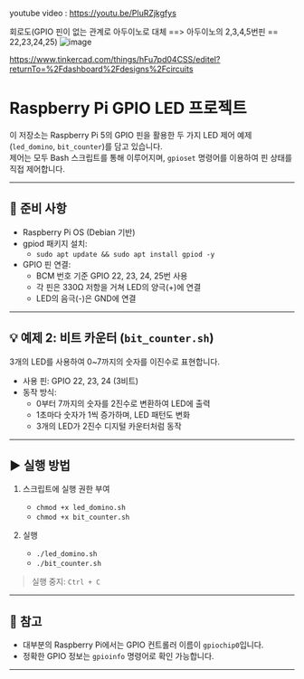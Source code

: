 youtube video :  https://youtu.be/PluRZjkgfys





회로도(GPIO 핀이 없는 관계로 아두이노로 대체 ==> 아두이노의 2,3,4,5번핀 == 22,23,24,25)
![image](https://github.com/user-attachments/assets/e9d092cf-80d8-4587-a01d-31360c34d2fa)

https://www.tinkercad.com/things/hFu7pd04CSS/editel?returnTo=%2Fdashboard%2Fdesigns%2Fcircuits



# Raspberry Pi GPIO LED 프로젝트

이 저장소는 Raspberry Pi 5의 GPIO 핀을 활용한 두 가지 LED 제어 예제(`led_domino`, `bit_counter`)를 담고 있습니다.  
제어는 모두 Bash 스크립트를 통해 이루어지며, `gpioset` 명령어를 이용하여 핀 상태를 직접 제어합니다.

---

## 🔧 준비 사항

- Raspberry Pi OS (Debian 기반)
- gpiod 패키지 설치:
  - `sudo apt update && sudo apt install gpiod -y`
- GPIO 핀 연결:
  - BCM 번호 기준 GPIO 22, 23, 24, 25번 사용
  - 각 핀은 330Ω 저항을 거쳐 LED의 양극(+)에 연결
  - LED의 음극(-)은 GND에 연결

---

## 💡 예제 2: 비트 카운터 (`bit_counter.sh`)

3개의 LED를 사용하여 0~7까지의 숫자를 이진수로 표현합니다.

- 사용 핀: GPIO 22, 23, 24 (3비트)
- 동작 방식:
  - 0부터 7까지의 숫자를 2진수로 변환하여 LED에 출력
  - 1초마다 숫자가 1씩 증가하며, LED 패턴도 변화
  - 3개의 LED가 2진수 디지털 카운터처럼 동작

---

## ▶️ 실행 방법

1. 스크립트에 실행 권한 부여
   - `chmod +x led_domino.sh`
   - `chmod +x bit_counter.sh`

2. 실행
   - `./led_domino.sh`
   - `./bit_counter.sh`

> 실행 중지: `Ctrl + C`

---

## 📌 참고

- 대부분의 Raspberry Pi에서는 GPIO 컨트롤러 이름이 `gpiochip0`입니다.
- 정확한 GPIO 정보는 `gpioinfo` 명령어로 확인 가능합니다.

---
